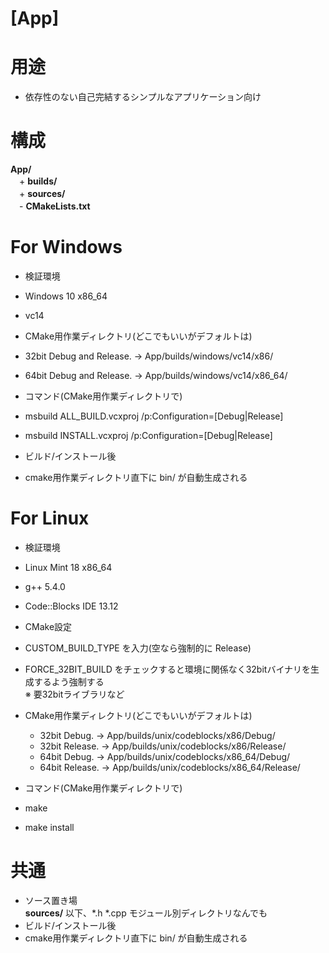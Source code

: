 [App]
=====

# 用途

+ 依存性のない自己完結するシンプルなアプリケーション向け  

# 構成

**App/**  
　+ **builds/**  
　+ **sources/**  
　- **CMakeLists.txt**  

# For Windows
+ 検証環境  
 + Windows 10 x86_64
 + vc14  


+ CMake用作業ディレクトリ(どこでもいいがデフォルトは)
 + 32bit Debug and Release. → App/builds/windows/vc14/x86/  
 + 64bit Debug and Release. → App/builds/windows/vc14/x86_64/  


+ コマンド(CMake用作業ディレクトリで)  
 + msbuild ALL_BUILD.vcxproj /p:Configuration=[Debug|Release]  
 + msbuild INSTALL.vcxproj /p:Configuration=[Debug|Release]  


+ ビルド/インストール後
 + cmake用作業ディレクトリ直下に bin/ が自動生成される

# For Linux
+ 検証環境  
 + Linux Mint 18 x86_64
 + g++ 5.4.0
 + Code::Blocks IDE 13.12


+ CMake設定  
 + CUSTOM_BUILD_TYPE を入力(空なら強制的に Release)  
 + FORCE_32BIT_BUILD をチェックすると環境に関係なく32bitバイナリを生成するよう強制する  
   ※ 要32bitライブラリなど


+ CMake用作業ディレクトリ(どこでもいいがデフォルトは)  
  + 32bit Debug. → App/builds/unix/codeblocks/x86/Debug/  
  + 32bit Release. → App/builds/unix/codeblocks/x86/Release/  
  + 64bit Debug. → App/builds/unix/codeblocks/x86_64/Debug/  
  + 64bit Release. → App/builds/unix/codeblocks/x86_64/Release/  


+ コマンド(CMake用作業ディレクトリで)  
 + make
 + make install

# 共通
+ ソース置き場  
  **sources/** 以下、\*.h \*.cpp モジュール別ディレクトリなんでも  
+ ビルド/インストール後
 + cmake用作業ディレクトリ直下に bin/ が自動生成される
